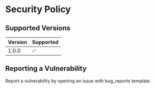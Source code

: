 # Security Policy

## Supported Versions

| Version | Supported          |
| ------- | ------------------ |
|1.0.0   | :white_check_mark: |

## Reporting a Vulnerability

Report a vulnerability by opening an issue with bug_reports template.
